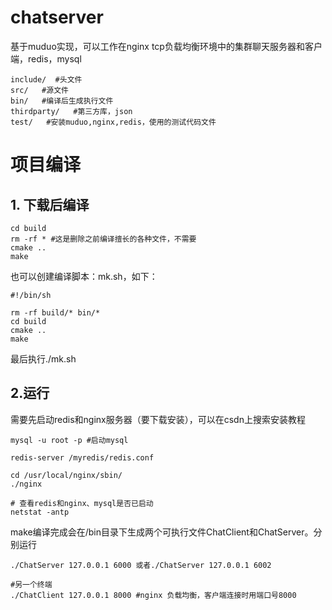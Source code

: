 # chatserver
基于muduo实现，可以工作在nginx tcp负载均衡环境中的集群聊天服务器和客户端，redis，mysql

```
include/  #头文件
src/   #源文件
bin/   #编译后生成执行文件
thirdparty/   #第三方库，json
test/   #安装muduo,nginx,redis，使用的测试代码文件
```

# 项目编译
## 1. 下载后编译
```
cd build
rm -rf * #这是删除之前编译擅长的各种文件，不需要
cmake ..
make
```
也可以创建编译脚本：mk.sh，如下：
```
#!/bin/sh

rm -rf build/* bin/*
cd build
cmake ..
make
```
最后执行./mk.sh

## 2.运行
需要先启动redis和nginx服务器（要下载安装），可以在csdn上搜索安装教程
```
mysql -u root -p #启动mysql

redis-server /myredis/redis.conf

cd /usr/local/nginx/sbin/
./nginx

# 查看redis和nginx、mysql是否已启动
netstat -antp
```
make编译完成会在/bin目录下生成两个可执行文件ChatClient和ChatServer。分别运行
```
./ChatServer 127.0.0.1 6000 或者./ChatServer 127.0.0.1 6002

#另一个终端
./ChatClient 127.0.0.1 8000 #nginx 负载均衡，客户端连接时用端口号8000
```

